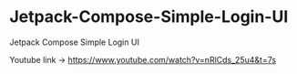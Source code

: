 # Jetpack-Compose-Simple-Login-UI
Jetpack Compose Simple Login UI

Youtube link -> https://www.youtube.com/watch?v=nRlCds_25u4&t=7s
